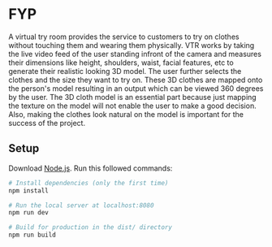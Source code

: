 # FYP

A virtual try room provides the service to customers to try on clothes without touching them and wearing them physically. VTR works by taking the live video feed of the user standing infront of the camera and measures their dimensions like height, shoulders, waist, facial features, etc to generate their realistic looking 3D model.
The user further selects the clothes and the size they want to try on. These 3D clothes are mapped onto the person's model resulting in an output which can be viewed 360 degrees by the user.
	The 3D cloth model is an essential part because just mapping the texture on the model will not enable the user to make a good decision. Also, making the clothes look natural on the model is important for the success of the project.





## Setup
Download [Node.js](https://nodejs.org/en/download/).
Run this followed commands:

``` bash
# Install dependencies (only the first time)
npm install

# Run the local server at localhost:8080
npm run dev

# Build for production in the dist/ directory
npm run build
```

